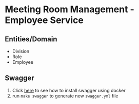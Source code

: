 # Meeting Room Management - Employee Service

## Entities/Domain

- Division
- Role
- Employee

## Swagger

1. Click [here](https://goswagger.io/install.html#docker-image-) to see how to install swagger using docker
2. run `make swagger` to generate new `swagger.yml` file
